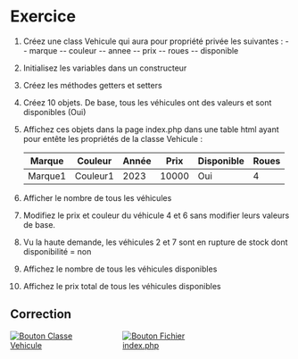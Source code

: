 # Exercice

1) Créez une class Vehicule qui aura pour propriété privée les suivantes :
  -- marque
  -- couleur
  -- annee
  -- prix
  -- roues
  -- disponible

2) Initialisez les variables dans un constructeur
3) Créez les méthodes getters et setters
4) Créez 10 objets. De base, tous les véhicules ont des valeurs et sont disponibles (Oui)
5) Affichez ces objets dans la page index.php dans une table html ayant pour entête les propriétés de la classe Vehicule :

   | Marque  | Couleur  | Année | Prix  | Disponible | Roues |
   |---------|----------|-------|-------|------------|-------|
   | Marque1 | Couleur1 | 2023  | 10000 |    Oui     |   4   |

6) Afficher le nombre de tous les véhicules
7) Modifiez le prix et couleur du véhicule 4 et 6 sans modifier leurs valeurs de base.
8) Vu la haute demande, les véhicules 2 et 7 sont en rupture de stock dont disponibilité = non
9) Affichez le nombre de tous les véhicules disponibles
10) Affichez le prix total de tous les véhicules disponibles

## Correction

<div style="display: flex; justify-content: space-between; width: fit-content; gap: 5%">
    <div style="margin-right: 20px;">
        <a href="https://github.com/teamflp/tutophp/blob/main/09_poo/exercices/VEHICULE.md">
            <img src="https://img.shields.io/badge/Classe-Vehicule-green" alt="Bouton Classe Vehicule"/>
        </a>
    </div>
    <div>
        <a href="https://github.com/teamflp/tutophp/blob/main/09_poo/exercices/index.php">
            <img src="https://img.shields.io/badge/Fichier-index.php-green" alt="Bouton Fichier index.php"/>
        </a>
    </div>
</div>




